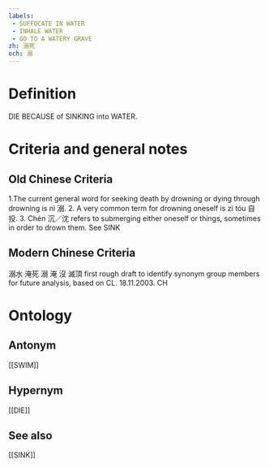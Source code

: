 ```yaml
---
labels: 
 - SUFFOCATE IN WATER
 - INHALE WATER
 - GO TO A WATERY GRAVE
zh: 溺死
och: 溺
---
```


# Definition
DIE BECAUSE of SINKING into WATER.
# Criteria and general notes
## Old Chinese Criteria
1.The current general word for seeking death by drowning or dying through drowning is nì 溺.
2. A very common term for drowning oneself is zì tóu 自投.
3. Chén 沉／沈 refers to submerging either oneself or things, sometimes in order to drown them. See SINK
## Modern Chinese Criteria
溺水
淹死
溺
淹
沒
滅頂
first rough draft to identify synonym group members for future analysis, based on CL. 18.11.2003. CH
# Ontology

## Antonym
[[SWIM]]
## Hypernym
[[DIE]]
## See also
[[SINK]]
